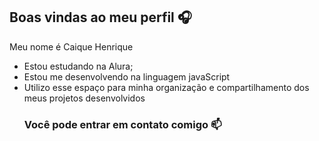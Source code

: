 ## Boas vindas ao meu perfil 🎧

Meu nome é Caique Henrique

- Estou estudando na Alura;
- Estou me desenvolvendo na linguagem javaScript
- Utilizo esse espaço para minha organização e compartilhamento dos meus projetos desenvolvidos
  ### Você pode entrar em contato comigo 📫
